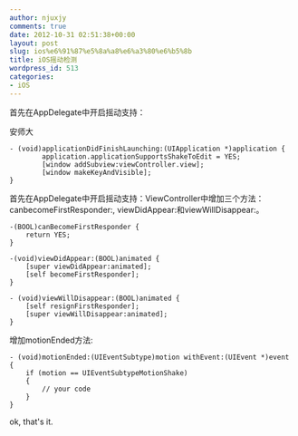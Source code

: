 ```yaml
---
author: njuxjy
comments: true
date: 2012-10-31 02:51:38+00:00
layout: post
slug: ios%e6%91%87%e5%8a%a8%e6%a3%80%e6%b5%8b
title: iOS摇动检测
wordpress_id: 513
categories:
- iOS
---
```


首先在AppDelegate中开启摇动支持：

安师大

    
    - (void)applicationDidFinishLaunching:(UIApplication *)application {
            application.applicationSupportsShakeToEdit = YES;
            [window addSubview:viewController.view];
            [window makeKeyAndVisible];
    }


首先在AppDelegate中开启摇动支持：ViewController中增加三个方法：canbecomeFirstResponder:, viewDidAppear:和viewWillDisappear:。

    
    -(BOOL)canBecomeFirstResponder {
        return YES;
    }
    
    -(void)viewDidAppear:(BOOL)animated {
        [super viewDidAppear:animated];
        [self becomeFirstResponder];
    }
    
    - (void)viewWillDisappear:(BOOL)animated {
        [self resignFirstResponder];
        [super viewWillDisappear:animated];
    }


增加motionEnded方法:

    
    - (void)motionEnded:(UIEventSubtype)motion withEvent:(UIEvent *)event
    {
        if (motion == UIEventSubtypeMotionShake)
        {
            // your code
        }
    }


ok, that's it.

